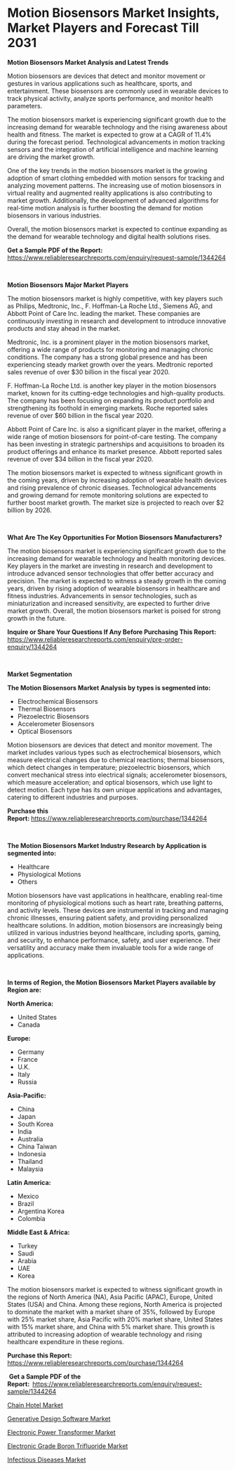 <p><h1>Motion Biosensors Market Insights, Market Players and Forecast Till 2031</h1></p><p><strong>Motion Biosensors Market Analysis and Latest Trends</strong></p>
<p><p>Motion biosensors are devices that detect and monitor movement or gestures in various applications such as healthcare, sports, and entertainment. These biosensors are commonly used in wearable devices to track physical activity, analyze sports performance, and monitor health parameters.</p><p>The motion biosensors market is experiencing significant growth due to the increasing demand for wearable technology and the rising awareness about health and fitness. The market is expected to grow at a CAGR of 11.4% during the forecast period. Technological advancements in motion tracking sensors and the integration of artificial intelligence and machine learning are driving the market growth.</p><p>One of the key trends in the motion biosensors market is the growing adoption of smart clothing embedded with motion sensors for tracking and analyzing movement patterns. The increasing use of motion biosensors in virtual reality and augmented reality applications is also contributing to market growth. Additionally, the development of advanced algorithms for real-time motion analysis is further boosting the demand for motion biosensors in various industries.</p><p>Overall, the motion biosensors market is expected to continue expanding as the demand for wearable technology and digital health solutions rises.</p></p>
<p><strong>Get a Sample PDF of the Report:&nbsp;</strong> <a href="https://www.reliableresearchreports.com/enquiry/request-sample/1344264">https://www.reliableresearchreports.com/enquiry/request-sample/1344264</a></p>
<p>&nbsp;</p>
<p><strong>Motion Biosensors Major Market Players</strong></p>
<p><p>The motion biosensors market is highly competitive, with key players such as Philips, Medtronic, Inc., F. Hoffman-La Roche Ltd., Siemens AG, and Abbott Point of Care Inc. leading the market. These companies are continuously investing in research and development to introduce innovative products and stay ahead in the market.</p><p>Medtronic, Inc. is a prominent player in the motion biosensors market, offering a wide range of products for monitoring and managing chronic conditions. The company has a strong global presence and has been experiencing steady market growth over the years. Medtronic reported sales revenue of over $30 billion in the fiscal year 2020.</p><p>F. Hoffman-La Roche Ltd. is another key player in the motion biosensors market, known for its cutting-edge technologies and high-quality products. The company has been focusing on expanding its product portfolio and strengthening its foothold in emerging markets. Roche reported sales revenue of over $60 billion in the fiscal year 2020.</p><p>Abbott Point of Care Inc. is also a significant player in the market, offering a wide range of motion biosensors for point-of-care testing. The company has been investing in strategic partnerships and acquisitions to broaden its product offerings and enhance its market presence. Abbott reported sales revenue of over $34 billion in the fiscal year 2020.</p><p>The motion biosensors market is expected to witness significant growth in the coming years, driven by increasing adoption of wearable health devices and rising prevalence of chronic diseases. Technological advancements and growing demand for remote monitoring solutions are expected to further boost market growth. The market size is projected to reach over $2 billion by 2026.</p></p>
<p>&nbsp;</p>
<p><strong>What Are The Key Opportunities For Motion Biosensors Manufacturers?</strong></p>
<p><p>The motion biosensors market is experiencing significant growth due to the increasing demand for wearable technology and health monitoring devices. Key players in the market are investing in research and development to introduce advanced sensor technologies that offer better accuracy and precision. The market is expected to witness a steady growth in the coming years, driven by rising adoption of wearable biosensors in healthcare and fitness industries. Advancements in sensor technologies, such as miniaturization and increased sensitivity, are expected to further drive market growth. Overall, the motion biosensors market is poised for strong growth in the future.</p></p>
<p><strong>Inquire or Share Your Questions If Any Before Purchasing This Report:</strong> <a href="https://www.reliableresearchreports.com/enquiry/pre-order-enquiry/1344264">https://www.reliableresearchreports.com/enquiry/pre-order-enquiry/1344264</a></p>
<p>&nbsp;</p>
<p><strong>Market Segmentation</strong></p>
<p><strong>The Motion Biosensors Market Analysis by types is segmented into:</strong></p>
<p><ul><li>Electrochemical Biosensors</li><li>Thermal Biosensors</li><li>Piezoelectric Biosensors</li><li>Accelerometer Biosensors</li><li>Optical Biosensors</li></ul></p>
<p><p>Motion biosensors are devices that detect and monitor movement. The market includes various types such as electrochemical biosensors, which measure electrical changes due to chemical reactions; thermal biosensors, which detect changes in temperature; piezoelectric biosensors, which convert mechanical stress into electrical signals; accelerometer biosensors, which measure acceleration; and optical biosensors, which use light to detect motion. Each type has its own unique applications and advantages, catering to different industries and purposes.</p></p>
<p><strong>Purchase this Report:&nbsp;</strong><a href="https://www.reliableresearchreports.com/purchase/1344264">https://www.reliableresearchreports.com/purchase/1344264</a></p>
<p>&nbsp;</p>
<p><strong>The Motion Biosensors Market Industry Research by Application is segmented into:</strong></p>
<p><ul><li>Healthcare</li><li>Physiological Motions</li><li>Others</li></ul></p>
<p><p>Motion biosensors have vast applications in healthcare, enabling real-time monitoring of physiological motions such as heart rate, breathing patterns, and activity levels. These devices are instrumental in tracking and managing chronic illnesses, ensuring patient safety, and providing personalized healthcare solutions. In addition, motion biosensors are increasingly being utilized in various industries beyond healthcare, including sports, gaming, and security, to enhance performance, safety, and user experience. Their versatility and accuracy make them invaluable tools for a wide range of applications.</p></p>
<p>&nbsp;</p>
<p><strong>In terms of Region, the Motion Biosensors Market Players available by Region are:</strong></p>
<p>
    <p> <strong> North America: </strong>
        <ul>
            <li>United States</li>
            <li>Canada</li>
        </ul>
        </p> 
    <p> <strong> Europe: </strong>
        <ul>
            <li>Germany</li>
            <li>France</li>
            <li>U.K.</li>
            <li>Italy</li>
            <li>Russia</li>
        </ul>
        </p> 
    <p> <strong> Asia-Pacific: </strong>
        <ul>
            <li>China</li>
            <li>Japan</li>
            <li>South Korea</li>
            <li>India</li>
            <li>Australia</li>
            <li>China Taiwan</li>
            <li>Indonesia</li>
            <li>Thailand</li>
            <li>Malaysia</li>
        </ul>
        </p> 
    <p> <strong> Latin America: </strong>
        <ul>
            <li>Mexico</li>
            <li>Brazil</li>
            <li>Argentina Korea</li>
            <li>Colombia</li>
        </ul>
        </p> 
    <p> <strong> Middle East & Africa: </strong>
        <ul>
            <li>Turkey</li>
            <li>Saudi</li>
            <li>Arabia</li>
            <li>UAE</li>
            <li>Korea</li>
        </ul>
    </p>
    </p>
<p><p>The motion biosensors market is expected to witness significant growth in the regions of North America (NA), Asia Pacific (APAC), Europe, United States (USA) and China. Among these regions, North America is projected to dominate the market with a market share of 35%, followed by Europe with 25% market share, Asia Pacific with 20% market share, United States with 15% market share, and China with 5% market share. This growth is attributed to increasing adoption of wearable technology and rising healthcare expenditure in these regions.</p></p>
<p><strong>Purchase this Report: </strong><a href="https://www.reliableresearchreports.com/purchase/1344264">https://www.reliableresearchreports.com/purchase/1344264</a></p>
<p>&nbsp;<strong>Get a Sample PDF of the Report:&nbsp;&nbsp;</strong><a href="https://www.reliableresearchreports.com/enquiry/request-sample/1344264">https://www.reliableresearchreports.com/enquiry/request-sample/1344264</a></p>
<p><strong></strong></p>
<p><p><a href="https://medium.com/@soledadroob625/chain-hotel-market-size-and-market-trends-complete-industry-overview-2024-to-2031-7aca270044b8">Chain Hotel Market</a></p><p><a href="https://medium.com/@soledadroob625/generative-design-software-market-size-reveals-the-best-marketing-channels-in-global-industry-3a1fc773429f">Generative Design Software Market</a></p><p><a href="https://github.com/RichRobinson5/Market-Research-Report-List-3/blob/main/electronic-power-transformer-market.md">Electronic Power Transformer Market</a></p><p><a href="https://github.com/gdfhhhj/Market-Research-Report-List-3/blob/main/electronic-grade-boron-trifluoride-market.md">Electronic Grade Boron Trifluoride Market</a></p><p><a href="https://medium.com/@elzaziemann1943/infectious-diseases-market-size-cagr-trends-2024-2030-1d5437d847ae">Infectious Diseases Market</a></p></p>